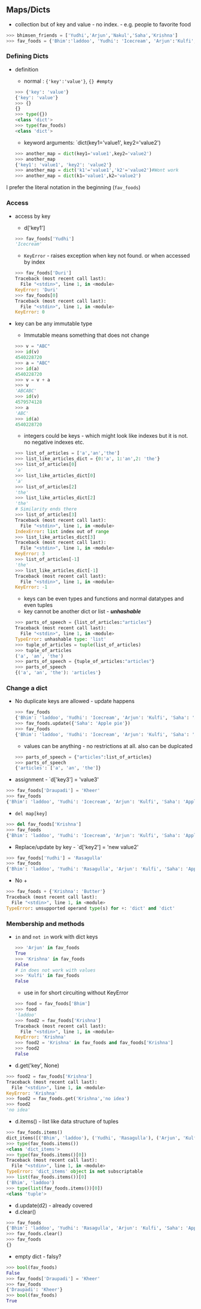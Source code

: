 ## Maps/Dicts

- collection but of key and value - no index.  - e.g. people to favorite food

```python
>>> bhimsen_friends = ['Yudhi','Arjun','Nakul','Saha','Krishna']
>>> fav_foods = {'Bhim':'laddoo', 'Yudhi': 'Icecream', 'Arjun':'Kulfi', 'Saha':'Apple', 'Krishna':'Butter'}
```

### Defining Dicts

- definition

  - normal : `{'key':'value'}`, `{} #empty`

  ```python
  >>> {'key': 'value'}
  {'key': 'value'}
  >>> {}
  {}
  >>> type({})
  <class 'dict'>
  >>> type(fav_foods)
  <class 'dict'>
  ```

  - keyword arguments: `dict(key1='value1', key2='value2')

  ```python
  >>> another_map = dict(key1='value1',key2='value2')
  >>> another_map
  {'key1': 'value1', 'key2': 'value2'}
  >>> another_map = dict('k1'='value1','k2'='value2')#Wont work
  >>> another_map = dict(k1='value1',k2='value2')
  ```

I prefer the literal notation in the beginning (`fav_foods`)

### Access

- access by key

  - d['key1']

  ```python
  >>> fav_foods['Yudhi']
  'Icecream'
  ```

  - `KeyError` - raises exception when key not found. or when accessed by index

  ```python
  >>> fav_foods['Duri']
  Traceback (most recent call last):
    File "<stdin>", line 1, in <module>
  KeyError: 'Duri'
  >>> fav_foods[0]
  Traceback (most recent call last):
    File "<stdin>", line 1, in <module>
  KeyError: 0
  ```

- key can be any immutable type

  - Immutable means something that does not change

  ```python
  >>> v = "ABC"
  >>> id(v)
  4540228720
  >>> a = "ABC"
  >>> id(a)
  4540228720
  >>> v = v + a
  >>> v
  'ABCABC'
  >>> id(v)
  4579574128
  >>> a
  'ABC'
  >>> id(a)
  4540228720
  ```

  - integers could be keys - which might look like indexes but it is not. no negative indexes etc.

  ```python
  >>> list_of_articles = ['a','an','the']
  >>> list_like_articles_dict = {0:'a', 1:'an',2: 'the'}
  >>> list_of_articles[0]
  'a'
  >>> list_like_articles_dict[0]
  'a'
  >>> list_of_articles[2]
  'the'
  >>> list_like_articles_dict[2]
  'the'
  # Similarity ends there
  >>> list_of_articles[3]
  Traceback (most recent call last):
    File "<stdin>", line 1, in <module>
  IndexError: list index out of range
  >>> list_like_articles_dict[3]
  Traceback (most recent call last):
    File "<stdin>", line 1, in <module>
  KeyError: 3
  >>> list_of_articles[-1]
  'the'
  >>> list_like_articles_dict[-1]
  Traceback (most recent call last):
    File "<stdin>", line 1, in <module>
  KeyError: -1
  ```

  - keys can be even types and functions and normal datatypes and even tuples
  - key cannot be another dict or list - ***unhashable***

  ```python
  >>> parts_of_speech = {list_of_articles:"articles"}
  Traceback (most recent call last):
    File "<stdin>", line 1, in <module>
  TypeError: unhashable type: 'list'
  >>> tuple_of_articles = tuple(list_of_articles)
  >>> tuple_of_articles
  ('a', 'an', 'the')
  >>> parts_of_speech = {tuple_of_articles:"articles"}
  >>> parts_of_speech
  {('a', 'an', 'the'): 'articles'}
  ```



### Change a dict

- No duplicate keys are allowed - update happens

  ```python
  >>> fav_foods
  {'Bhim': 'laddoo', 'Yudhi': 'Icecream', 'Arjun': 'Kulfi', 'Saha': 'Apple', 'Krishna': 'Butter'}
  >>> fav_foods.update({'Saha': 'Apple pie'})
  >>> fav_foods
  {'Bhim': 'laddoo', 'Yudhi': 'Icecream', 'Arjun': 'Kulfi', 'Saha': 'Apple pie', 'Krishna': 'Butter'}
  ```

  - values can be anything - no restrictions at all. also can be duplcated

  ```python
  >>> parts_of_speech = {"articles":list_of_articles}
  >>> parts_of_speech
  {'articles': ['a', 'an', 'the']}
  ```

- assignment - `d['key3'] = 'value3'

```python
>>> fav_foods['Draupadi'] = 'Kheer'
>>> fav_foods
{'Bhim': 'laddoo', 'Yudhi': 'Icecream', 'Arjun': 'Kulfi', 'Saha': 'Apple pie', 'Krishna': 'Butter', 'Draupadi': 'Kheer'}
```

- `del map[key]`

```python
>>> del fav_foods['Krishna']
>>> fav_foods
{'Bhim': 'laddoo', 'Yudhi': 'Icecream', 'Arjun': 'Kulfi', 'Saha': 'Apple pie', 'Draupadi': 'Kheer'}
```

- Replace/update by key - `d['key2'] = 'new value2'

```python
>>> fav_foods['Yudhi'] = 'Rasagulla'
>>> fav_foods
{'Bhim': 'laddoo', 'Yudhi': 'Rasagulla', 'Arjun': 'Kulfi', 'Saha': 'Apple pie', 'Draupadi': 'Kheer'}
```

- No +

```python
>>> fav_foods + {'Krishna': 'Butter'}
Traceback (most recent call last):
  File "<stdin>", line 1, in <module>
TypeError: unsupported operand type(s) for +: 'dict' and 'dict'
```

### Membership and methods

- `in` and `not in` work with dict keys

  ```python
  >>> 'Arjun' in fav_foods
  True
  >>> 'Krishna' in fav_foods
  False
  # in does not work with values
  >>> 'Kulfi' in fav_foods
  False
  ```

  - use in for short circuiting without KeyError

  ```python
  >>> food = fav_foods['Bhim']
  >>> food
  'laddoo'
  >>> food2 = fav_foods['Krishna']
  Traceback (most recent call last):
    File "<stdin>", line 1, in <module>
  KeyError: 'Krishna'
  >>> food2 = 'Krishna' in fav_foods and fav_foods['Krishna']
  >>> food2
  False
  ```

- d.get('key', None)

```python
>>> food2 = fav_foods['Krishna']
Traceback (most recent call last):
  File "<stdin>", line 1, in <module>
KeyError: 'Krishna'
>>> food2 = fav_foods.get('Krishna','no idea')
>>> food2
'no idea'
```

- d.items() - list like data structure of tuples

```python
>>> fav_foods.items()
dict_items([('Bhim', 'laddoo'), ('Yudhi', 'Rasagulla'), ('Arjun', 'Kulfi'), ('Saha', 'Apple pie'), ('Draupadi', 'Kheer')])
>>> type(fav_foods.items())
<class 'dict_items'>
>>> type(fav_foods.items()[0])
Traceback (most recent call last):
  File "<stdin>", line 1, in <module>
TypeError: 'dict_items' object is not subscriptable
>>> list(fav_foods.items())[0]
('Bhim', 'laddoo')
>>> type(list(fav_foods.items())[0])
<class 'tuple'>
```

- d.update(d2) - already covered
- d.clear()

```python
>>> fav_foods
{'Bhim': 'laddoo', 'Yudhi': 'Rasagulla', 'Arjun': 'Kulfi', 'Saha': 'Apple pie', 'Draupadi': 'Kheer'}
>>> fav_foods.clear()
>>> fav_foods
{}
```

- empty dict - falsy?

```python
>>> bool(fav_foods)
False
>>> fav_foods['Draupadi'] = 'Kheer'
>>> fav_foods
{'Draupadi': 'Kheer'}
>>> bool(fav_foods)
True
```
